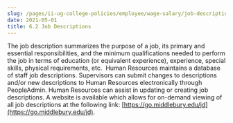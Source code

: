 ```yaml
---
slug: /pages/ii-ug-college-policies/employee/wage-salary/job-descriptions
date: 2021-05-01
title: 6.2 Job Descriptions
---
```

The job description summarizes the purpose of a job, its primary and essential responsibilities, and the minimum qualifications needed to perform the job in terms of education (or equivalent experience), experience, special skills, physical requirements, etc.  Human Resources maintains a database of staff job descriptions. Supervisors can submit changes to descriptions and/or new descriptions to Human Resources electronically through PeopleAdmin. Human Resources can assist in updating or creating job descriptions. A website is available which allows for on-demand viewing of all job descriptions at the following link: [https://go.middlebury.edu/jd](https://go.middlebury.edu/jd).